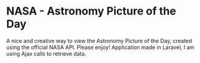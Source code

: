# NASA - Astronomy Picture of the Day 
A nice and creative way to view the Astronomy Picture of the Day, created using the official NASA API. Please enjoy! Application made in Laravel, I am using Ajax calls to retrieve data.
